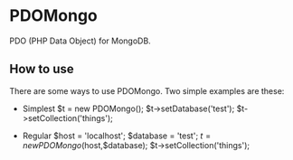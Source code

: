 PDOMongo
========

PDO (PHP Data Object) for MongoDB.

How to use
---------

There are some ways to use PDOMongo. Two simple examples are these:

* Simplest
	$t = new PDOMongo();
	$t->setDatabase('test');
	$t->setCollection('things');

* Regular
	$host = 'localhost';
	$database = 'test';
	$t = new PDOMongo($host,$database);
	$t->setCollection('things');